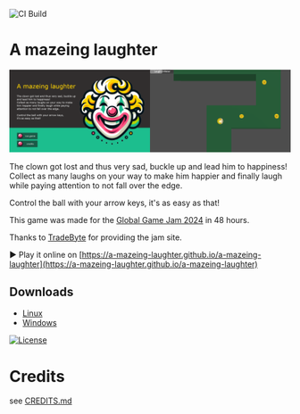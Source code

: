 ![CI Build](https://github.com/a-mazeing-laughter/a-mazeing-laughter/actions/workflows/godot-ci.yml/badge.svg)

# A mazeing laughter
<img src="assets/screenshots/menu.png" width="50%" /><img src="assets/screenshots/game.png" width="50%" />

The clown got lost and thus very sad, buckle up and lead him to happiness!\
Collect as many laughs on your way to make him happier and finally laugh while paying attention to not fall over the edge.

Control the ball with your arrow keys, it's as easy as that!

This game was made for the [Global Game Jam 2024](https://globalgamejam.org/games/2024/mazeing-laughter-8) in 48 hours.

Thanks to [TradeByte](https://www.tradebyte.com) for providing the jam site.

▶ Play it online on [https://a-mazeing-laughter.github.io/a-mazeing-laughter](https://a-mazeing-laughter.github.io/a-mazeing-laughter)

## Downloads
* [Linux](https://a-mazeing-laughter.github.io/a-mazeing-laughter/a-mazeing-laughter.x86_64)
* [Windows](https://a-mazeing-laughter.github.io/a-mazeing-laughter/a-mazeing-laughter.exe)

[![License](https://i.creativecommons.org/l/by-nc-sa/4.0/88x31.png)](https://creativecommons.org/licenses/by-nc-sa/4.0)

# Credits
see [CREDITS.md](CREDITS.md)
